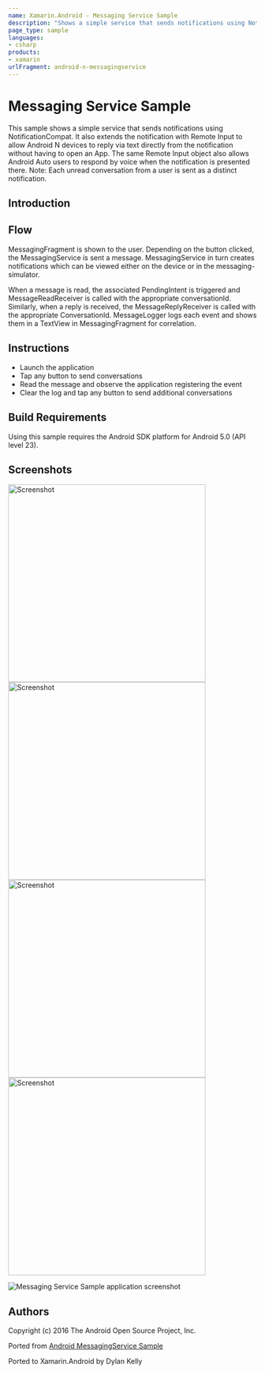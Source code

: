 ```yaml
---
name: Xamarin.Android - Messaging Service Sample
description: "Shows a simple service that sends notifications using NotificationCompat. It also extends the notification with Remote Input #androidnougat"
page_type: sample
languages:
- csharp
products:
- xamarin
urlFragment: android-n-messagingservice
---
```

# Messaging Service Sample

This sample shows a simple service that sends notifications using
NotificationCompat. It also extends the notification with Remote
Input to allow Android N devices to reply via text directly from
the notification without having to open an App. The same Remote
Input object also allows Android Auto users to respond by voice
when the notification is presented there.
Note: Each unread conversation from a user is sent as a distinct
notification.

## Introduction

## Flow

MessagingFragment is shown to the user. Depending on the button clicked, the MessagingService is
sent a message. MessagingService in turn creates notifications which can be viewed either on the
device or in the messaging-simulator.

When a message is read, the associated PendingIntent is triggered and MessageReadReceiver is called
with the appropriate conversationId. Similarly, when a reply is received, the MessageReplyReceiver
is called with the appropriate ConversationId. MessageLogger logs each event and shows them in a
TextView in MessagingFragment for correlation.

## Instructions

* Launch the application
* Tap any button to send conversations
* Read the message and observe the application registering the event
* Clear the log and tap any button to send additional conversations

## Build Requirements

Using this sample requires the Android SDK platform for Android 5.0 (API level 23).

## Screenshots

<img src="Screenshots/1-one-convo-one-message.png" height="400" alt="Screenshot"/> <img src="Screenshots/2-two-convos-one-message.png" height="400" alt="Screenshot"/> <img src="Screenshots/3-one-convo-three-messages.png" height="400" alt="Screenshot"/> <img src="Screenshots/4-read-message.png" height="400" alt="Screenshot"/>

![Messaging Service Sample application screenshot](Screenshots/1-one-convo-one-message.png "Messaging Service Sample application screenshot")

## Authors

Copyright (c) 2016 The Android Open Source Project, Inc.

Ported from [Android MessagingService Sample](https://github.com/googlesamples/android-messagingService)

Ported to Xamarin.Android by Dylan Kelly
